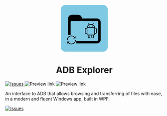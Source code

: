<p align="center">
  <img alt="ADB Explorer Logo" src="icons/Store_icon_v2.png" width="150px" />
  <h1 align="center">ADB Explorer</h1>
</p>

<a href="https://github.com/Alex4SSB/ADB-Explorer/issues">
      <img alt="Issues" src="https://img.shields.io/github/issues/Alex4SSB/ADB-Explorer?color=0088ff" />
</a>
<a style="text-decoration:none" href="https://github.com/Alex4SSB/ADB-Explorer/releases/download/v0.7.6/ADB_Explorer_0.7.6_x64_installer.7z">
    <img src="https://img.shields.io/badge/x64_Installer-Download-purple.svg?style=flat-round" alt="Preview link" />
</a>
<a style="text-decoration:none" href="https://github.com/Alex4SSB/ADB-Explorer/releases/download/v0.7.6/ADB_Explorer_0.7.6_x64_self-contained_installer.7z">
    <img src="https://img.shields.io/badge/x64_Self_Contained_Installer-Download-purple.svg?style=flat-round" alt="Preview link" />
</a>

An interface to ADB that allows browsing and transferring of files with ease, in a modern and fluent Windows app, built in WPF.



<a href="https://www.microsoft.com/store/apps/9PPGN2WM50QB">
      <img alt="Issues" width=300px src="https://getbadgecdn.azureedge.net/images/English_LL.svg" />
</a>
